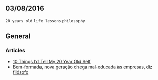 03/08/2016
----------

`20 years old` `life lessons` `philosophy`

## General

### Articles

- [10 Things I’d Tell My 20 Year Old Self](https://medium.com/the-mission/10-things-id-tell-my-20-year-old-self-e9ef50c66ba3)
- [Bem-formada, nova geração chega mal-educada às empresas, diz filósofo](http://www.bbc.com/portuguese/geral-36959932)
